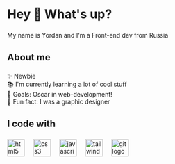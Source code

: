 <h1 align="left">Hey 👋 What's up?</h1>

###

<p align="left">My name is Yordan and I'm a Front-end dev from Russia</p>

###

<h2 align="left">About me</h2>

###

<p align="left">✨ Newbie<br>📚 I'm currently learning a lot of cool stuff<br>🎯 Goals: Oscar in web-development!<br>🎲 Fun fact: I was a graphic designer</p>

###

<h2 align="left">I code with</h2>

###

<div align="left">
  <img src="https://cdn.jsdelivr.net/gh/devicons/devicon/icons/html5/html5-original.svg" height="40" alt="html5 logo"  />
  <img width="12" />
  <img src="https://cdn.jsdelivr.net/gh/devicons/devicon/icons/css3/css3-original.svg" height="40" alt="css3 logo"  />
  <img width="12" />
  <img src="https://cdn.jsdelivr.net/gh/devicons/devicon/icons/javascript/javascript-original.svg" height="40" alt="javascript logo"  />
  <img width="12" />
  <img src="https://skillicons.dev/icons?i=tailwind" height="40" alt="tailwindcss logo"  />
  <img width="12" />
  <img src="https://cdn.jsdelivr.net/gh/devicons/devicon/icons/git/git-original.svg" height="40" alt="git logo"  />
</div>

###
